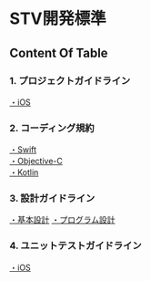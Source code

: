 # STV開発標準

## Content Of Table

### 1. プロジェクトガイドライン
[・iOS](https://github.com/stv-ekushida/ios-design-guide/wiki/%5BWIP%5D-iOS%E3%82%A2%E3%83%97%E3%83%AA-%E3%83%97%E3%83%AD%E3%82%B8%E3%82%A7%E3%82%AF%E3%83%88%E3%82%AC%E3%82%A4%E3%83%89%E3%83%A9%E3%82%A4%E3%83%B3)

### 2. コーディング規約
[・Swift](https://github.com/SmartTechVentures/swift-style-guide) <br>
[・Objective-C](https://github.com/SmartTechVentures/Objective-C-style-guide)<br>
[・Kotlin](https://github.com/SmartTechVentures/kotlin-style-guide)

### 3. 設計ガイドライン
[・基本設計](https://github.com/stv-ekushida/ios-design-guide/wiki/%E5%9F%BA%E6%9C%AC%E8%A8%AD%E8%A8%88)
[・プログラム設計](https://github.com/stv-ekushida/ios-design-guide/wiki/%5BWIP%5D-%E3%83%97%E3%83%AD%E3%82%B0%E3%83%A9%E3%83%A0%E8%A8%AD%E8%A8%88%E3%82%AC%E3%82%A4%E3%83%89%E3%83%A9%E3%82%A4%E3%83%B3)

### 4. ユニットテストガイドライン
[・iOS](https://github.com/stv-ekushida/ios-design-guide/wiki/%5BWIP%5DiOS%E3%82%A2%E3%83%97%E3%83%AA-%E3%83%A6%E3%83%8B%E3%83%83%E3%83%88%E3%83%86%E3%82%B9%E3%83%88%E3%82%AC%E3%82%A4%E3%83%89%E3%83%A9%E3%82%A4%E3%83%B3)
